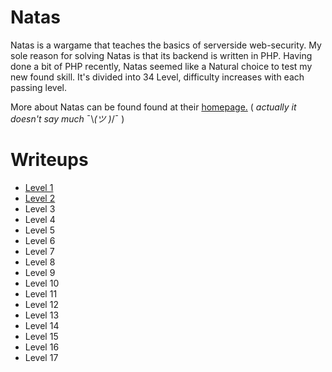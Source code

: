 # Natas

Natas is a wargame that teaches the basics of serverside web-security. My sole reason for solving Natas is that its backend is written in PHP. Having done a bit of PHP recently, Natas seemed like a Natural choice to test my new found skill. It's divided into 34 Level, difficulty increases with each passing level.

More about Natas can be found found at their [homepage.](https://overthewire.org/wargames/natas/) ( _actually it doesn't say much_ ¯\\_(ツ )_/¯ )

# Writeups
- [Level 1](./Level1.md) 
- [Level 2](./Level2.md)
- Level 3
- Level 4
- Level 5
- Level 6
- Level 7
- Level 8
- Level 9
- Level 10
- Level 11
- Level 12
- Level 13
- Level 14
- Level 15
- Level 16
- Level 17
